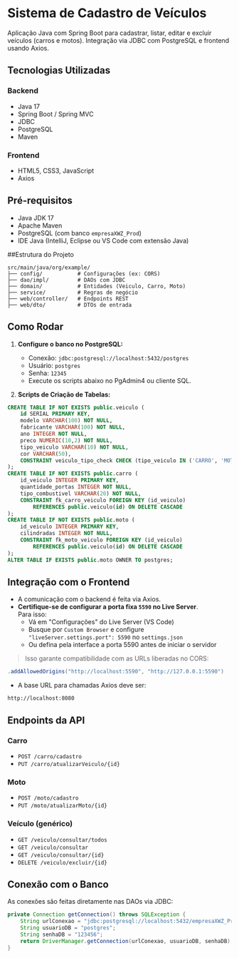 # Sistema de Cadastro de Veículos

Aplicação Java com Spring Boot para cadastrar, listar, editar e excluir veículos (carros e motos). Integração via JDBC com PostgreSQL e frontend usando Axios.

## Tecnologias Utilizadas

### Backend
- Java 17  
- Spring Boot / Spring MVC  
- JDBC  
- PostgreSQL  
- Maven

### Frontend
- HTML5, CSS3, JavaScript  
- Axios

## Pré-requisitos
 
- Java JDK 17 
- Apache Maven  
- PostgreSQL (com banco `empresaXWZ_Prod`)  
- IDE Java (IntelliJ, Eclipse ou VS Code com extensão Java)

##Estrutura do Projeto

```
src/main/java/org/example/
├── config/           # Configurações (ex: CORS)
├── dao/impl/         # DAOs com JDBC
├── domain/           # Entidades (Veiculo, Carro, Moto)
├── service/          # Regras de negócio
├── web/controller/   # Endpoints REST
├── web/dto/          # DTOs de entrada
```

## Como Rodar

1. **Configure o banco no PostgreSQL:**
   - Conexão: `jdbc:postgresql://localhost:5432/postgres`
   - Usuário: `postgres`
   - Senha: `12345`
   - Execute os scripts abaixo no PgAdmin4 ou cliente SQL.

2. **Scripts de Criação de Tabelas:**

```sql
CREATE TABLE IF NOT EXISTS public.veiculo (
    id SERIAL PRIMARY KEY,
    modelo VARCHAR(100) NOT NULL,
    fabricante VARCHAR(100) NOT NULL,
    ano INTEGER NOT NULL,
    preco NUMERIC(10,2) NOT NULL,
    tipo_veiculo VARCHAR(10) NOT NULL,
    cor VARCHAR(50),
    CONSTRAINT veiculo_tipo_check CHECK (tipo_veiculo IN ('CARRO', 'MOTO'))
);
CREATE TABLE IF NOT EXISTS public.carro (
    id_veiculo INTEGER PRIMARY KEY,
    quantidade_portas INTEGER NOT NULL,
    tipo_combustivel VARCHAR(20) NOT NULL,
    CONSTRAINT fk_carro_veiculo FOREIGN KEY (id_veiculo)
        REFERENCES public.veiculo(id) ON DELETE CASCADE
);
CREATE TABLE IF NOT EXISTS public.moto (
    id_veiculo INTEGER PRIMARY KEY,
    cilindradas INTEGER NOT NULL,
    CONSTRAINT fk_moto_veiculo FOREIGN KEY (id_veiculo)
        REFERENCES public.veiculo(id) ON DELETE CASCADE
);
ALTER TABLE IF EXISTS public.moto OWNER TO postgres;
```

## Integração com o Frontend

- A comunicação com o backend é feita via Axios.
- **Certifique-se de configurar a porta fixa `5590` no Live Server**.  
  Para isso:
  - Vá em "Configurações" do Live Server (VS Code)
  - Busque por `Custom Browser` e configure `"liveServer.settings.port": 5590` no `settings.json`
  - Ou defina pela interface a porta 5590 antes de iniciar o servidor

> Isso garante compatibilidade com as URLs liberadas no CORS:
```java
.addAllowedOrigins("http://localhost:5590", "http://127.0.0.1:5590")
```

- A base URL para chamadas Axios deve ser:
```
http://localhost:8080
```

## Endpoints da API

### Carro
- `POST /carro/cadastro`  
- `PUT /carro/atualizarVeiculo/{id}`

### Moto
- `POST /moto/cadastro`  
- `PUT /moto/atualizarMoto/{id}`

### Veículo (genérico)
- `GET /veiculo/consultar/todos`  
- `GET /veiculo/consultar`  
- `GET /veiculo/consultar/{id}`  
- `DELETE /veiculo/excluir/{id}`

## Conexão com o Banco

As conexões são feitas diretamente nas DAOs via JDBC:

```java
private Connection getConnection() throws SQLException {
    String urlConexao = "jdbc:postgresql://localhost:5432/empresaXWZ_Prod";
    String usuarioDB = "postgres";
    String senhaDB = "123456";
    return DriverManager.getConnection(urlConexao, usuarioDB, senhaDB);
}
```

